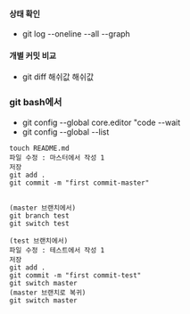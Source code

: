 #### 상태 확인
- git log --oneline --all --graph
#### 개별 커밋 비교
- git diff 해쉬값 해쉬값 


### git bash에서 
- git config --global core.editor "code --wait
- git config --global --list

```
touch README.md
파일 수정 : 마스터에서 작성 1
저장
git add . 
git commit -m "first commit-master"


(master 브랜치에서)
git branch test
git switch test

(test 브랜치에서)
파일 수정 : 테스트에서 작성 1
저장
git add .
git commit -m "first commit-test"
git switch master
(master 브랜치로 복귀)
git switch master
```
